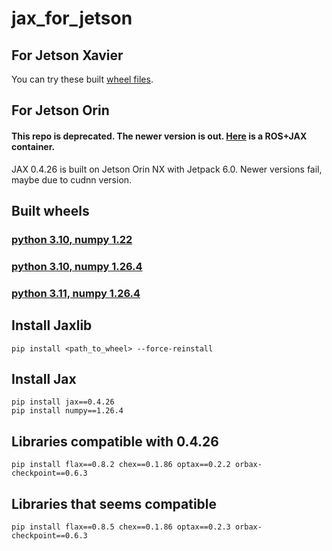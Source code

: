 # jax_for_jetson

## For Jetson Xavier
You can try these built [wheel files](https://drive.google.com/drive/folders/16XHsvKMb5L744dCcH9M1xWInWsjZfygi?usp=sharing).

## For Jetson Orin

#### This repo is deprecated. The newer version is out. [Here](https://github.com/zzangupenn/jax_ros_docker_jetson) is a ROS+JAX container.

JAX 0.4.26 is built on Jetson Orin NX with Jetpack 6.0. Newer versions fail, maybe due to cudnn version.

## Built wheels
### [python 3.10, numpy 1.22](https://drive.google.com/file/d/1a63g4pEbtcAZXusio99A_nzoIwKK-LJF/view?usp=sharing)
### [python 3.10, numpy 1.26.4](https://drive.google.com/file/d/1kaLXBcUPg99orAJQ09XOZ5RtRFtAd7oL/view?usp=sharing)
### [python 3.11, numpy 1.26.4](https://drive.google.com/file/d/1dP7sEI9JeMMQ8OtwlFLyJzh_KlwBRJBH/view?usp=sharing)

## Install Jaxlib
```
pip install <path_to_wheel> --force-reinstall
```

## Install Jax
```
pip install jax==0.4.26
pip install numpy==1.26.4
```

## Libraries compatible with 0.4.26
```
pip install flax==0.8.2 chex==0.1.86 optax==0.2.2 orbax-checkpoint==0.6.3
```

## Libraries that seems compatible
```
pip install flax==0.8.5 chex==0.1.86 optax==0.2.3 orbax-checkpoint==0.6.3
```
